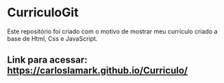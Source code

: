 # CurriculoGit
Este repositório foi criado com o motivo de mostrar meu currículo criado a base de Html, Css e JavaScript.

## Link para acessar: https://carloslamark.github.io/Curriculo/
